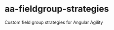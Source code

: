 aa-fieldgroup-strategies
========================

Custom field group strategies for Angular Agility
